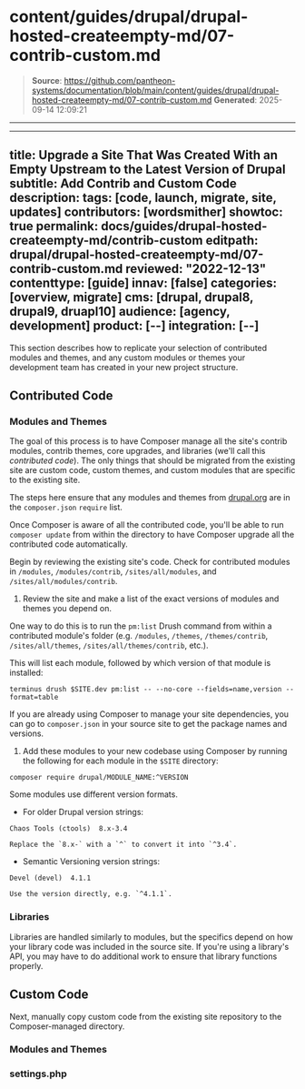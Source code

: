 # content/guides/drupal/drupal-hosted-createempty-md/07-contrib-custom.md

> **Source**: https://github.com/pantheon-systems/documentation/blob/main/content/guides/drupal/drupal-hosted-createempty-md/07-contrib-custom.md
> **Generated**: 2025-09-14 12:09:21

---

---
title: Upgrade a Site That Was Created With an Empty Upstream to the Latest Version of Drupal
subtitle: Add Contrib and Custom Code
description: 
tags: [code, launch, migrate, site, updates]
contributors: [wordsmither]
showtoc: true
permalink: docs/guides/drupal-hosted-createempty-md/contrib-custom
editpath: drupal/drupal-hosted-createempty-md/07-contrib-custom.md
reviewed: "2022-12-13"
contenttype: [guide]
innav: [false]
categories: [overview, migrate]
cms: [drupal, drupal8, drupal9, druapl10]
audience: [agency, development]
product: [--]
integration: [--]
---

This section describes how to replicate your selection of contributed modules and themes, and any custom modules or themes your development team has created in your new project structure.

## Contributed Code

### Modules and Themes

The goal of this process is to have Composer manage all the site's contrib modules, contrib themes, core upgrades, and libraries (we'll call this *contributed code*). The only things that should be migrated from the existing site are custom code, custom themes, and custom modules that are specific to the existing site.

The steps here ensure that any modules and themes from [drupal.org](https://drupal.org) are in the `composer.json` `require` list.

Once Composer is aware of all the contributed code, you'll be able to run `composer update` from within the directory to have Composer upgrade all the contributed code automatically.

Begin by reviewing the existing site's code. Check for contributed modules in `/modules`, `/modules/contrib`, `/sites/all/modules`, and `/sites/all/modules/contrib`.

1. Review the site and make a list of the exact versions of modules and themes you depend on.

  One way to do this is to run the `pm:list` Drush command from within a contributed module's folder (e.g. `/modules`, `/themes`, `/themes/contrib`, `/sites/all/themes`, `/sites/all/themes/contrib`, etc.).

  This will list each module, followed by which version of that module is installed:

  ```bash{promptUser:user}
  terminus drush $SITE.dev pm:list -- --no-core --fields=name,version --format=table
  ```

  If you are already using Composer to manage your site dependencies, you can go to `composer.json` in your source site to get the package names and versions.

1. Add these modules to your new codebase using Composer by running the following for each module in the `$SITE` directory:

  ```bash{promptUser:user}
  composer require drupal/MODULE_NAME:^VERSION
  ```

  <Partial file="module-name.md" />

  Some modules use different version formats.

   - For older Drupal version strings:

   ```none
   Chaos Tools (ctools)  8.x-3.4
   ```

    Replace the `8.x-` with a `^` to convert it into `^3.4`.

   - Semantic Versioning version strings:

   ```none
   Devel (devel)  4.1.1
   ```

    Use the version directly, e.g. `^4.1.1`.

### Libraries

Libraries are handled similarly to modules, but the specifics depend on how your library code was included in the source site. If you're using a library's API, you may have to do additional work to ensure that library functions properly.

## Custom Code

Next, manually copy custom code from the existing site repository to the Composer-managed directory.

### Modules and Themes

<Partial file="drupal/custom-modules-themes.md" />

### settings.php

<Partial file="drupal/custom-settings.md" />
